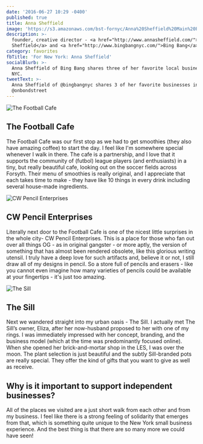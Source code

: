 ```yaml
---
date: '2016-06-27 10:29 -0400'
published: true
title: Anna Sheffield
image: 'https://s3.amazonaws.com/bst-fornyc/Anna%20Sheffield%20Main%20Portrait.jpg'
description: >-
  founder, creative director - <a href="http://www.annasheffield.com/">Anna
  Sheffield</a> and <a href="http://www.bingbangnyc.com/">Bing Bang</a>
category: favorites
fbTitle: 'For New York: Anna Sheffield'
socialBlurb: >-
  Anna Sheffield of Bing Bang shares three of her favorite local businesses in
  NYC.
tweetText: >-
  Anna Sheffield of @bingbangnyc shares 3 of her favorite businesses in NYC with
  @onbondstreet
---
```

![The Football Cafe](https://s3.amazonaws.com/bst-fornyc/Anna%20Sheffield%20Football%20Cafe.jpg)

## The Football Cafe

The Football Cafe was our first stop as we had to get smoothies (they also have amazing coffee) to start the day. I feel like I'm somewhere special whenever I walk in there. The cafe is a partnership, and I love that it supports the community of (futbol) league players (and enthusiasts) in a tiny, but really beautiful cafe, looking out on the soccer fields across Forsyth. Their menu of smoothies is really original, and I appreciate that each takes time to make - they have like 10 things in every drink including several house-made ingredients.

![CW Pencil Enterprises](https://s3.amazonaws.com/bst-fornyc/Anna%20Sheffield%20CW%20Pencil%20Enterprises.jpg)
## CW Pencil Enterprises

Literally next door to the Football Cafe is one of the nicest little surprises in the whole city- CW Pencil Enterprises. This is a place for those who fan out over all things OG - as in original gangster - or more aptly, the version of something that has almost been rendered obsolete, like this glorious writing utensil. I truly have a deep love for such artifacts and, believe it or not, I still draw all of my designs in pencil. So a store full of pencils and erasers - like you cannot even imagine how many varieties of pencils could be available at your fingertips - it's just too amazing.

![The Sill](https://s3.amazonaws.com/bst-fornyc/Anna%20Sheffield%20The%20Sill.jpg)
## The Sill

Next we wandered straight into my urban oasis - The Sill. I actually met The Sill’s owner, Eliza, after her now-husband proposed to her with one of my rings. I was immediately impressed with her concept, branding, and the business model (which at the time was predominantly focused online). When she opened her brick-and-mortar shop in the LES, I was over the moon. The plant selection is just beautiful and the subtly Sill-branded pots are really special. They offer the kind of gifts that you want to give as well as receive.

## Why is it important to support independent businesses?

All of the places we visited are a just short walk from each other and from my business. I feel like there is a strong feeling of solidarity that emerges from that, which is something quite unique to the New York small business experience. And the best thing is that there are so many more we could have seen!
